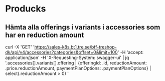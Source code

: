 

# Producks

## Hämta alla offerings i variants i accessories som har en reduction amount
curl -X 'GET' 'https://sales-k8s.bt1.tre.se/bff-treshop-dk/api/v4/accessories?categories&offset=0&limit=100' -H 'accept: application/json' -H 'X-Requesting-System: swagger-ui' | jq '.accessories[].variants[].offering | {offeringId: .id, reductionAmount: .price.reductionAmount, paymentPlanOptions: .paymentPlanOptions} | select(.reductionAmount > 0) '

